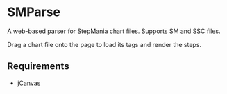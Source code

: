 # SMParse

A web-based parser for StepMania chart files.  Supports SM and SSC files.

Drag a chart file onto the page to load its tags and render the steps.

## Requirements

* [jCanvas](http://projects.calebevans.me/jcanvas/)
